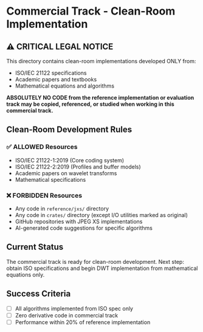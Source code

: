 # Commercial Track - Clean-Room Implementation

## ⚠️ CRITICAL LEGAL NOTICE

This directory contains clean-room implementations developed ONLY from:
- ISO/IEC 21122 specifications
- Academic papers and textbooks
- Mathematical equations and algorithms

**ABSOLUTELY NO CODE from the reference implementation or evaluation track may be copied, referenced, or studied when working in this commercial track.**

## Clean-Room Development Rules

### ✅ ALLOWED Resources
- ISO/IEC 21122-1:2019 (Core coding system)
- ISO/IEC 21122-2:2019 (Profiles and buffer models)
- Academic papers on wavelet transforms
- Mathematical specifications

### ❌ FORBIDDEN Resources
- Any code in `reference/jxs/` directory
- Any code in `crates/` directory (except I/O utilities marked as original)
- GitHub repositories with JPEG XS implementations
- AI-generated code suggestions for specific algorithms

## Current Status

The commercial track is ready for clean-room development. Next step: obtain ISO specifications and begin DWT implementation from mathematical equations only.

## Success Criteria

- [ ] All algorithms implemented from ISO spec only
- [ ] Zero derivative code in commercial track
- [ ] Performance within 20% of reference implementation
